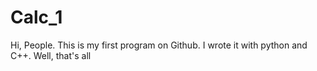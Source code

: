 # Calc_1

Hi, People.
This is my first program on Github. I wrote it with python and C++. Well, that's all
